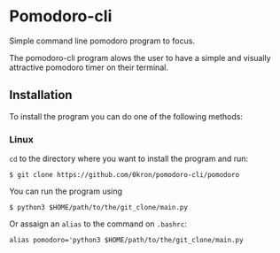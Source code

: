 # Pomodoro-cli
Simple command line pomodoro program to focus.

The pomodoro-cli program alows the user to have a simple and visually attractive pomodoro timer on their terminal.

## Installation
To install the program you can do one of the following methods: 

### Linux
`cd` to the directory where you want to install the program and run: 
```
$ git clone https://github.com/0kron/pomodoro-cli/pomodoro
```
You can run the program using
```
$ python3 $HOME/path/to/the/git_clone/main.py
```
Or assaign an `alias` to the command on `.bashrc`: 
```
alias pomodoro='python3 $HOME/path/to/the/git_clone/main.py
```
